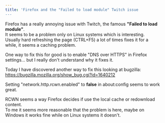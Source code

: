 ```yaml
---
title: 'Firefox and the "Failed to load module" Twitch issue
---
```


Firefox has a really annoying issue with Twitch, the famous **"Failed to load module"**.  
It seems to be a problem only on Linux systems which is interesting.  
Usually hard refreshing the page (CTRL+F5) a lot of times fixes it for a while, it seems a caching problem.  

One way to fix this for good is to enable "DNS over HTTPS" in Firefox settings... but I really don't understand why it fixes it.  

Today I have discovered another way to fix this looking at bugzilla:  
<https://bugzilla.mozilla.org/show_bug.cgi?id=1640212>  

Setting "network.http.rcwn.enabled" to **false** in about:config seems to work great.  

RCWN seems a way Firefox decides if use the local cache or redownload content.  
To me it seems more reasonable that the problem is here, maybe on Windows it works fine while on Linux systems it doesn't.
